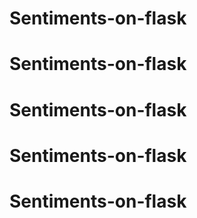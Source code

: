 # Sentiments-on-flask
# Sentiments-on-flask
# Sentiments-on-flask
# Sentiments-on-flask
# Sentiments-on-flask
